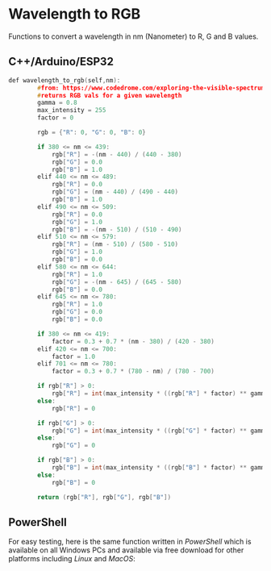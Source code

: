 # Wavelength to RGB

Functions to convert a wavelength in nm (Nanometer) to R, G and B values.

## C++/Arduino/ESP32

```c++
def wavelength_to_rgb(self,nm):
		#from: https://www.codedrome.com/exploring-the-visible-spectrum-in-python/
		#returns RGB vals for a given wavelength
		gamma = 0.8
		max_intensity = 255
		factor = 0

		rgb = {"R": 0, "G": 0, "B": 0}

		if 380 <= nm <= 439:
			rgb["R"] = -(nm - 440) / (440 - 380)
			rgb["G"] = 0.0
			rgb["B"] = 1.0
		elif 440 <= nm <= 489:
			rgb["R"] = 0.0
			rgb["G"] = (nm - 440) / (490 - 440)
			rgb["B"] = 1.0
		elif 490 <= nm <= 509:
			rgb["R"] = 0.0
			rgb["G"] = 1.0
			rgb["B"] = -(nm - 510) / (510 - 490)
		elif 510 <= nm <= 579:
			rgb["R"] = (nm - 510) / (580 - 510)
			rgb["G"] = 1.0
			rgb["B"] = 0.0
		elif 580 <= nm <= 644:
			rgb["R"] = 1.0
			rgb["G"] = -(nm - 645) / (645 - 580)
			rgb["B"] = 0.0
		elif 645 <= nm <= 780:
			rgb["R"] = 1.0
			rgb["G"] = 0.0
			rgb["B"] = 0.0

		if 380 <= nm <= 419:
			factor = 0.3 + 0.7 * (nm - 380) / (420 - 380)
		elif 420 <= nm <= 700:
			factor = 1.0
		elif 701 <= nm <= 780:
			factor = 0.3 + 0.7 * (780 - nm) / (780 - 700)

		if rgb["R"] > 0:
			rgb["R"] = int(max_intensity * ((rgb["R"] * factor) ** gamma))
		else:
			rgb["R"] = 0

		if rgb["G"] > 0:
			rgb["G"] = int(max_intensity * ((rgb["G"] * factor) ** gamma))
		else:
			rgb["G"] = 0

		if rgb["B"] > 0:
			rgb["B"] = int(max_intensity * ((rgb["B"] * factor) ** gamma))
		else:
			rgb["B"] = 0

		return (rgb["R"], rgb["G"], rgb["B"])
```

## PowerShell

For easy testing, here is the same function written in *PowerShell* which is available on all Windows PCs and available via free download for other platforms including *Linux* and *MacOS*:

```powershell

```

